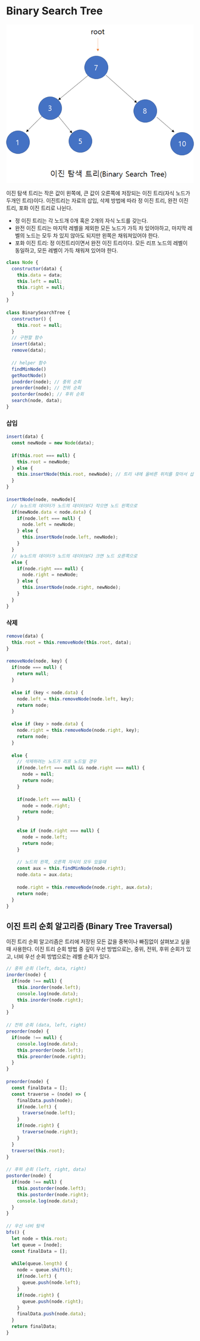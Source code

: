 # Binary Search Tree

<img src ="./images/bst.png">

이진 탐색 트리는 작은 값이 왼쪽에, 큰 값이 오른쪽에 저장되는 이진 트리(자식 노드가 두개인 트리)이다. 이진트리는 자료의 삽입, 삭제 방법에 따라 정 이진 트리, 완전 이진 트리, 포화 이진 트리로 나뉜다.

- 정 이진 트리는 각 노드개 0개 혹은 2개의 자식 노드를 갖는다.
- 완전 이진 트리는 마지막 레벨을 제외한 모든 노드가 가득 차 있어야하고, 마지막 레벨의 노드는 모두 차 있지 않아도 되지만 왼쪽은 채워져있어야 한다.
- 포화 이진 트리: 정 이진트리이면서 완전 이진 트리이다. 모든 리프 노드의 레벨이 동일하고, 모든 레벨이 가득 채워져 있어야 한다.

```js
class Node {
  constructor(data) {
    this.data = data;
    this.left = null;
    this.right = null;
  }
}

class BinarySearchTree {
  constructor() {
    this.root = null;
  }
  // 구현할 함수
  insert(data);
  remove(data);

  // helper 함수
  findMinNode()
  getRootNode()
  inodrder(node); // 중위 순회
  preorder(node); // 전위 순회
  postorder(node); // 후위 순회
  search(node, data);
}
```

### 삽입

```js
insert(data) {
  const newNode = new Node(data);

  if(this.root === null) {
    this.root = newNode;
  } else {
    this.insertNode(this.root, newNode); // 트리 내에 올바른 위치를 찾아서 삽입
  }
}

insertNode(node, newNode){
  // 뉴노드의 데이터가 노드의 데이터보다 작으면 노드 왼쪽으로
  if(newNode.data < node.data) {
    if(node.left === null) {
      node.left = newNode;
    } else {
      this.insertNode(node.left, newNode);
    }
  }
  // 뉴노드의 데이터가 노드의 데이터보다 크면 노드 오른쪽으로
  else {
    if(node.right === null) {
      node.right = newNode;
    } else {
      this.insertNode(node.right, newNode);
    }
  }
}
```

### 삭제

```js
remove(data) {
  this.root = this.removeNode(this.root, data);
}

removeNode(node, key) {
  if(node === null) {
    return null;
  }

  else if (key < node.data) {
    node.left = this.removeNode(node.left, key);
    return node;
  }

  else if (key > node.data) {
    node.right = this.removeNode(node.right, key);
    return node;
  }

  else {
    // 삭제하려는 노드가 리프 노드일 경우
    if(node.lefrt === null && node.right === null) {
      node = null;
      return node;
    }

    if(node.left === null) {
      node = node.right;
      return node;
    }

    else if (node.right === null) {
      node = node.left;
      return node;
    }

    // 노드의 왼쪽, 오른쪽 자식이 모두 있을때
    const aux = this.findMinNode(node.right);
    node.data = aux.data;

    node.right = this.removeNode(node.right, aux.data);
    return node;
  }
}
```

## 이진 트리 순회 알고리즘 (Binary Tree Traversal)

이진 트리 순회 알고리즘은 트리에 저장된 모든 값을 중복이나 빠짐없이 살펴보고 싶을때 사용한다. 이진 트리 순회 방법 중 깊이 우선 방법으로는, 중위, 전위, 후위 순회가 있고, 너비 우선 순회 방법으로는 레벨 순회가 있다.

```js
// 중위 순회 (left, data, right)
inorder(node) {
  if(node !== null) {
    this.inorder(node.left);
    console.log(node.data);
    this.inorder(node.right);
  }
}

// 전위 순회 (data, left, right)
preorder(node) {
  if(node !== null) {
    console.log(node.data);
    this.preorder(node.left);
    this.preorder(node.right);
  }
}

preorder(node) {
  const finalData = [];
  const traverse = (node) => {
    finalData.push(node);
    if(node.left) {
      traverse(node.left);
    }
    if(node.right) {
      traverse(node.right);
    }
  }
  traverse(this.root);
}

// 후위 순회 (left, right, data)
postorder(node) {
  if(node !== null) {
    this.postorder(node.left);
    this.postorder(node.right);
    console.log(node.data);
  }
}

// 우선 너비 탐색
bfs() {
  let node = this.root;
  let queue = [node];
  const finalData = [];

  while(queue.length) {
    node = queue.shift();
    if(node.left) {
      queue.push(node.left);
    }
    if(node.right) {
      queue.push(node.right);
    }
    finalData.push(node.data);
  }
  return finalData;
}
```
